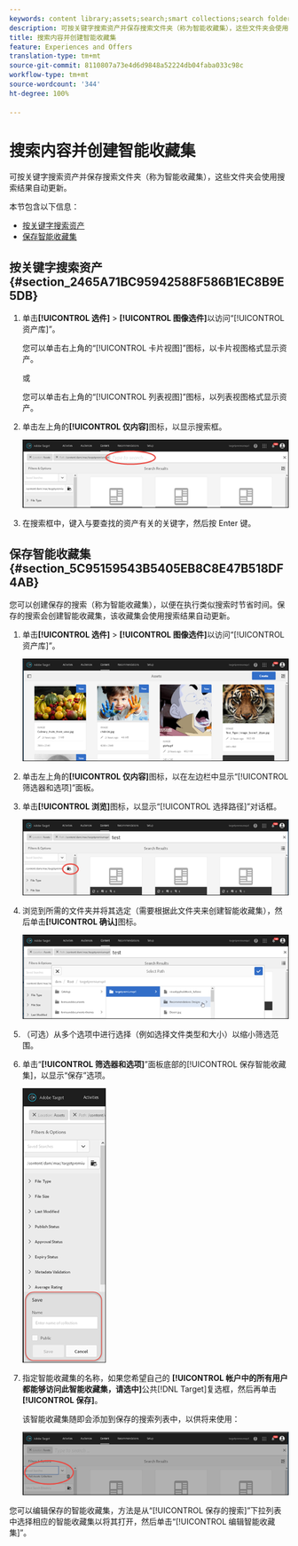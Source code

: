 ```yaml
---
keywords: content library;assets;search;smart collections;search folder;filter
description: 可按关键字搜索资产并保存搜索文件夹（称为智能收藏集），这些文件夹会使用搜索结果自动更新。
title: 搜索内容并创建智能收藏集
feature: Experiences and Offers
translation-type: tm+mt
source-git-commit: 8110807a73e4d6d9848a52224db04faba033c98c
workflow-type: tm+mt
source-wordcount: '344'
ht-degree: 100%

---
```



# 搜索内容并创建智能收藏集

可按关键字搜索资产并保存搜索文件夹（称为智能收藏集），这些文件夹会使用搜索结果自动更新。

本节包含以下信息：

* [按关键字搜索资产](/help/c-experiences/c-manage-content/filter-and-search-content.md#section_2465A71BC95942588F586B1EC8B9E5DB)
* [保存智能收藏集](/help/c-experiences/c-manage-content/filter-and-search-content.md#section_5C95159543B5405EB8C8E47B518DF4AB)

## 按关键字搜索资产 {#section_2465A71BC95942588F586B1EC8B9E5DB}

1. 单击&#x200B;**[!UICONTROL 选件]** > **[!UICONTROL 图像选件]**&#x200B;以访问“[!UICONTROL 资产库]”。

   您可以单击右上角的“[!UICONTROL 卡片视图]”图标，以卡片视图格式显示资产。

   或

   您可以单击右上角的“[!UICONTROL 列表视图]”图标，以列表视图格式显示资产。

1. 单击左上角的&#x200B;**[!UICONTROL 仅内容]**&#x200B;图标，以显示搜索框。

   ![](assets/search_assets.png)

1. 在搜索框中，键入与要查找的资产有关的关键字，然后按 Enter 键。

## 保存智能收藏集  {#section_5C95159543B5405EB8C8E47B518DF4AB}

您可以创建保存的搜索（称为智能收藏集），以便在执行类似搜索时节省时间。保存的搜索会创建智能收藏集，该收藏集会使用搜索结果自动更新。

1. 单击&#x200B;**[!UICONTROL 选件]** > **[!UICONTROL 图像选件]**&#x200B;以访问“[!UICONTROL 资产库]”。

   ![](assets/content.png)

1. 单击左上角的&#x200B;**[!UICONTROL 仅内容]**&#x200B;图标，以在左边栏中显示“[!UICONTROL 筛选器和选项]”面板。
1. 单击&#x200B;**[!UICONTROL 浏览]**&#x200B;图标，以显示“[!UICONTROL 选择路径]”对话框。

   ![](assets/browse_folders.png)

1. 浏览到所需的文件夹并将其选定（需要根据此文件夹来创建智能收藏集），然后单击&#x200B;**[!UICONTROL 确认]**&#x200B;图标。

   ![](assets/browse_folders2.png)

1. （可选）从多个选项中进行选择（例如选择文件类型和大小）以缩小筛选范围。
1. 单击“**[!UICONTROL 筛选器和选项]**”面板底部的[!UICONTROL 保存智能收藏集]，以显示“保存”选项。

   ![](assets/save_smart_collection_options.png)

1. 指定智能收藏集的名称，如果您希望自己的 **[!UICONTROL 帐户中的所有用户都能够访问此智能收藏集，请选中]**&#x200B;公共[!DNL Target]复选框，然后再单击&#x200B;**[!UICONTROL 保存]**。

   该智能收藏集随即会添加到保存的搜索列表中，以供将来使用：

   ![](assets/saved_smart_collection.png)

您可以编辑保存的智能收藏集，方法是从“[!UICONTROL 保存的搜索]”下拉列表中选择相应的智能收藏集以将其打开，然后单击“[!UICONTROL 编辑智能收藏集]”。
